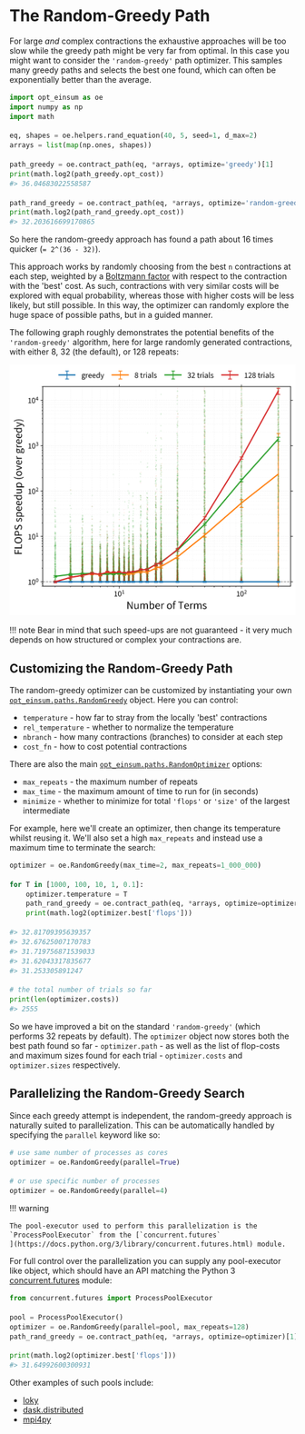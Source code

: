 # The Random-Greedy Path

For large *and* complex contractions the exhaustive approaches will be too slow
while the greedy path might be very far from optimal. In this case you might
want to consider the `'random-greedy'` path optimizer. This samples many
greedy paths and selects the best one found, which can often be exponentially
better than the average.

```python
import opt_einsum as oe
import numpy as np
import math

eq, shapes = oe.helpers.rand_equation(40, 5, seed=1, d_max=2)
arrays = list(map(np.ones, shapes))

path_greedy = oe.contract_path(eq, *arrays, optimize='greedy')[1]
print(math.log2(path_greedy.opt_cost))
#> 36.04683022558587

path_rand_greedy = oe.contract_path(eq, *arrays, optimize='random-greedy')[1]
print(math.log2(path_rand_greedy.opt_cost))
#> 32.203616699170865
```

So here the random-greedy approach has found a path about
16 times quicker (`= 2^(36 - 32)`).

This approach works by randomly choosing from the best `n` contractions at
each step, weighted by a
[Boltzmann factor](https://en.wikipedia.org/wiki/Boltzmann_distribution) with
respect to the contraction with the 'best' cost. As such, contractions with
very similar costs will be explored with equal probability, whereas those with
higher costs will be less likely, but still possible. In this way, the
optimizer can randomly explore the huge space of possible paths, but in a
guided manner.

The following graph roughly demonstrates the potential benefits of the
`'random-greedy'` algorithm, here for large randomly generated contractions,
with either 8, 32 (the default), or 128 repeats:

![Path Finding](../img/path_found_flops_random.png)

!!! note
    Bear in mind that such speed-ups are not guaranteed - it very much depends
    on how structured or complex your contractions are.


## Customizing the Random-Greedy Path

The random-greedy optimizer can be customized by instantiating your own
[`opt_einsum.paths.RandomGreedy`](../api_reference.md#opt_einsumpath_randomrandomgreedy)
object. Here you can control:

- `temperature` - how far to stray from the locally 'best' contractions
- `rel_temperature` - whether to normalize the temperature
- `nbranch` - how many contractions (branches) to consider at each step
- `cost_fn` - how to cost potential contractions

There are also the main
[`opt_einsum.paths.RandomOptimizer`](../api_reference.md#opt_einsumpath_randomrandomoptimizer)
options:

- `max_repeats` - the maximum number of repeats
- `max_time` - the maximum amount of time to run for (in seconds)
- `minimize` - whether to minimize for total `'flops'` or `'size'` of the
  largest intermediate

For example, here we'll create an optimizer, then change its temperature
whilst reusing it. We'll also set a high `max_repeats` and instead use a
maximum time to terminate the search:

```python
optimizer = oe.RandomGreedy(max_time=2, max_repeats=1_000_000)

for T in [1000, 100, 10, 1, 0.1]:
    optimizer.temperature = T
    path_rand_greedy = oe.contract_path(eq, *arrays, optimize=optimizer)[1]
    print(math.log2(optimizer.best['flops']))

#> 32.81709395639357
#> 32.67625007170783
#> 31.719756871539033
#> 31.62043317835677
#> 31.253305891247

# the total number of trials so far
print(len(optimizer.costs))
#> 2555
```

So we have improved a bit on the standard `'random-greedy'` (which performs 32 repeats by default).
The `optimizer` object now stores both the best path
found so far - `optimizer.path` - as well as the list of flop-costs and
maximum sizes found for each trial - `optimizer.costs` and
`optimizer.sizes` respectively.


## Parallelizing the Random-Greedy Search

Since each greedy attempt is independent, the random-greedy approach is
naturally suited to parallelization. This can be automatically handled by
specifying the `parallel` keyword like so:

```python
# use same number of processes as cores
optimizer = oe.RandomGreedy(parallel=True)

# or use specific number of processes
optimizer = oe.RandomGreedy(parallel=4)
```

!!! warning

    The pool-executor used to perform this parallelization is the
    `ProcessPoolExecutor` from the [`concurrent.futures`
    ](https://docs.python.org/3/library/concurrent.futures.html) module.

For full control over the parallelization you can supply any
pool-executor like object, which should have an API matching the Python 3
[concurrent.futures](https://docs.python.org/3/library/concurrent.futures.html>)
module:

```python
from concurrent.futures import ProcessPoolExecutor

pool = ProcessPoolExecutor()
optimizer = oe.RandomGreedy(parallel=pool, max_repeats=128)
path_rand_greedy = oe.contract_path(eq, *arrays, optimize=optimizer)[1]

print(math.log2(optimizer.best['flops']))
#> 31.64992600300931
```

Other examples of such pools include:

- [loky](https://loky.readthedocs.io/en/latest/)
- [dask.distributed](http://distributed.dask.org/en/latest/)
- [mpi4py](https://mpi4py.readthedocs.io/en/latest/)
